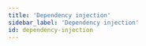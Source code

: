 ```yaml
---
title: 'Dependency injection'
sidebar_label: 'Dependency injection'
id: dependency-injection
---
```




